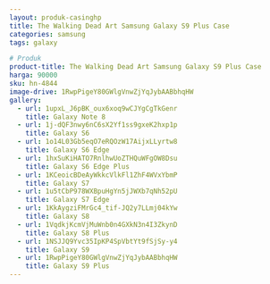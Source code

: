 ```yaml
---
layout: produk-casinghp
title: The Walking Dead Art Samsung Galaxy S9 Plus Case
categories: samsung
tags: galaxy

# Produk
product-title: The Walking Dead Art Samsung Galaxy S9 Plus Case
harga: 90000
sku: hn-4844
image-drive: 1RwpPigeY80GWlgVnwZjYqJybAABbhqHW
gallery:
  - url: 1upxL_J6pBK_oux6xoq9wCJYgCgTkGenr
    title: Galaxy Note 8
  - url: 1j-dQF3nwy6nC6sX2Yf1ss9gxeK2hxp1p
    title: Galaxy S6
  - url: 1o14L03Gb5eqO7eRQOzW17AijxLLyrtw8
    title: Galaxy S6 Edge
  - url: 1hxSuKiHATO7RnlhwUoZTHQuWFgOW8Dsu
    title: Galaxy S6 Edge Plus
  - url: 1KCeoicBDeAyWkkcVlkFl1ZhF4WVxYbmP
    title: Galaxy S7
  - url: 1u5tCbP978WXBpuHgYn5jJWXb7qNh52pU
    title: Galaxy S7 Edge
  - url: 1KkAygziFMrGc4_tif-JQ2y7LLmj04kYw
    title: Galaxy S8
  - url: 1VqdkjKcmVjMuWnb0n4GXkN3n4I3ZkynD
    title: Galaxy S8 Plus
  - url: 1NSJJQ9Yvc35IpKP4SpVbtYt9fSjSy-y4
    title: Galaxy S9
  - url: 1RwpPigeY80GWlgVnwZjYqJybAABbhqHW
    title: Galaxy S9 Plus
---
```

